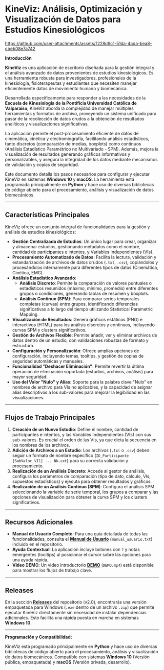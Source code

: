 # KineViz: Análisis, Optimización y Visualización de Datos para Estudios Kinesiológicos

https://github.com/user-attachments/assets/1228d6c1-51da-4ada-bea8-cbeb08e7a742

**Introducción**

**KineViz** es una aplicación de escritorio diseñada para la gestión integral y el análisis avanzado de datos provenientes de estudios kinesiológicos. Es una herramienta robusta para investigadores, profesionales de la kinesiología, fisioterapeutas y estudiantes que necesiten manejar eficientemente datos de movimiento humano y biomecánica.

Desarrollada específicamente para responder a las necesidades de la **Escuela de Kinesiología de la Pontificia Universidad Católica de Valparaíso**, KineViz aborda la complejidad de manejar múltiples herramientas y formatos de archivo, proveyendo un sistema unificado para pasar de la recolección de datos crudos a la obtención de resultados analíticos y visualizaciones significativas.

La aplicación permite el post-procesamiento eficiente de datos de cinemática, cinética y electromiografía, facilitando análisis estadísticos, tanto discretos (comparación de medias, boxplots) como continuos (Análisis Estadístico Paramétrico no Multivariado - SPM). Además, mejora la visualización de resultados generando gráficos informativos y personalizables, y asegura la integridad de los datos mediante mecanismos de validación y copias de seguridad.

Este documento detalla los pasos necesarios para configurar y ejecutar KineViz en sistemas **Windows 10** y **macOS**. La herramienta está programada principalmente en **Python** y hace uso de diversas bibliotecas de código abierto para el procesamiento, análisis y visualización de datos biomecánicos.

---

## Características Principales

KineViz ofrece un conjunto integral de funcionalidades para la gestión y análisis de estudios kinesiológicos:

* **Gestión Centralizada de Estudios**: Un único lugar para crear, organizar y almacenar estudios, gestionando metadatos como el nombre, cantidad de participantes e intentos, y Variables Independientes (VIs).
* **Procesamiento Automatizado de Datos**: Facilita la lectura, validación y estandarización de archivos de datos crudos (`.txt`, `.csv`), copiándolos y procesándolos internamente para diferentes tipos de datos (Cinemática, Cinética, EMG).
* **Análisis Estadístico Avanzado**:
    * **Análisis Discreto**: Permite la comparación de valores puntuales o estadísticos resumidos (máximo, mínimo, promedio) entre diferentes grupos o condiciones, generando tablas de resumen y boxplots.
    * **Análisis Continuo (SPM)**: Para comparar series temporales completas (curvas) entre grupos, identificando diferencias significativas a lo largo del tiempo utilizando Statistical Parametric Mapping.
* **Visualización de Resultados**: Genera gráficos estáticos (PNG) e interactivos (HTML) para los análisis discretos y continuos, incluyendo curvas SPM y clusters significativos.
* **Gestión de Archivos Flexible**: Permite añadir, ver y eliminar archivos de datos dentro de un estudio, con validaciones robustas de formato y estructura.
* **Configuración y Personalización**: Ofrece amplias opciones de configuración, incluyendo temas, tooltips, y gestión de copias de seguridad automáticas y manuales.
* **Funcionalidad "Deshacer Eliminación"**: Permite revertir la última operación de eliminación soportada (estudios, archivos, análisis) para mayor seguridad.
* **Uso del Valor "Nulo" y Alias**: Soporte para la palabra clave "Nulo" en nombres de archivo para VIs no aplicables, y la capacidad de asignar alias descriptivos a los sub-valores para mejorar la legibilidad en las visualizaciones.

---

## Flujos de Trabajo Principales

1.  **Creación de un Nuevo Estudio**: Define el nombre, cantidad de participantes e intentos, y las Variables Independientes (VIs) con sus sub-valores. Es crucial el orden de las VIs, ya que dicta la secuencia en los nombres de los archivos.
2.  **Adición de Archivos a un Estudio**: Los archivos (`.txt` o `.csv`) deben seguir un formato de nombre específico (`ID_Participante [SubValor_VI1] ... NN.ext`) para su correcta validación y procesamiento.
3.  **Realización de un Análisis Discreto**: Accede al gestor de análisis, configura los parámetros de comparación (tipo de dato, cálculo, VIs, supuestos estadísticos) y ejecuta para obtener resultados y gráficos.
4.  **Realización de un Análisis Continuo (SPM)**: Configura el análisis SPM seleccionando la variable de serie temporal, los grupos a comparar y las opciones de visualización para obtener la curva SPM y los clusters significativos.

---

## Recursos Adicionales

* **Manual de Usuario Completo**: Para una guía detallada de todas las funcionalidades, consulta el **[Manual de Usuario](manual_usuario.txt)** (`manual_usuario.txt`) incluido en el repositorio.
* **Ayuda Contextual**: La aplicación incluye botones con `?` y notas emergentes (tooltips) al posicionar el cursor sobre las opciones para una ayuda rápida.
* **Video DEMO**: Un video introductorio **[DEMO](DEMO.mp4)** (`DEMO.mp4`) está disponible para mostrar los flujos de trabajo clave.

---

## Releases

En la sección **[Releases](https://github.com/MatiAlevMe/KineViz-public/releases)** del repositorio (v2.0), encontrarás una versión empaquetada para Windows (`.exe` dentro de un archivo `.zip`) que permite ejecutar KineViz directamente sin necesidad de instalar dependencias adicionales. Esto facilita una rápida puesta en marcha en sistemas **Windows 10**.

---

**Programación y Compatibilidad:**

KineViz está programado principalmente en **Python** y hace uso de diversas bibliotecas de código abierto para el procesamiento, análisis y visualización de datos biomecánicos. Compatible con sistemas **Windows 10** (Versión pública, empaquetada) y **macOS** (Versión privada, desarrollo).
